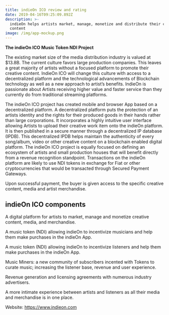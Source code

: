 ```yaml
---
title: indieOn ICO review and rating
date: 2019-04-16T09:25:09.892Z
description: >-
  indieOn helps artists market, manage, monetize and distribute their creative
  content
image: /img/app-mockup.png
---
```

**The indieOn ICO Music Token NDI Project**

The existing market size of the media distribution industry is valued at $13.8B. The current culture favors large production companies. This leaves a great majority of artists without a focused platform to promote their creative content. IndieOn ICO will change this culture with access to a decentralized platform and the technological advancements of Blockchain technology as well as a new approach to artist’s benefits. IndieOn is passionate about Artists receiving higher value and faster service than they currently do from traditional streaming platforms.



The indieOn ICO project has created mobile and browser App based on a decentralized platform. A decentralized platform puts the protection of an artists identity and the rights for their produced goods in their hands rather than large corporations. It incorporates a highly intuitive user interface allowing Artists to upload their creative work item onto the indieOn platform. It is then published in a secure manner through a decentralized IP database (IPDB). This decentralized IPDB helps maintain the authenticity of every song/album, video or other creative content on a blockchain enabled digital platform. The indieOn ICO project is equally focused on defining an ecosystem of artists and small production houses that will benefit directly from a revenue recognition standpoint. Transactions on the indieOn platform are likely to use NDI tokens in exchange for Fiat or other cryptocurrencies that would be transacted through Secured Payment Gateways.



Upon successful payment, the buyer is given access to the specific creative content, media and artist merchandise.



## indieOn ICO components

A digital platform for artists to market, manage and monetize creative content, media, and merchandise.

A music token (NDI) allowing indieOn to incentivize musicians and help them make purchases in the indieOn App.

A music token (NDI) allowing indieOn to incentivize listeners and help them make purchases in the indieOn App.

Music Miners: a new community of subscribers incented with Tokens to curate music; increasing the listener base, revenue and user experience.

Revenue generation and licensing agreements with numerous industry advertisers.

A more intimate experience between artists and listeners as all their media and merchandise is in one place.



Website: <https://www.indieon.com>
